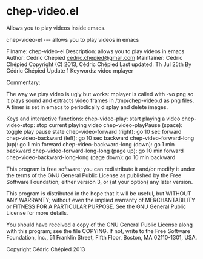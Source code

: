 chep-video.el
=============

Allows you to play videos inside emacs.

chep-video-el  ---  allows you to play videos in emacs

Filname: chep-video-el
Description: allows you to play videos in emacs
Author: Cédric Chépied <cedric.chepied@gmail.com>
Maintainer: Cédric Chépied
Copyright (C) 2013, Cédric Chépied
Last updated: Th Jul 25th
    By Cédric Chépied
    Update 1
Keywords: video mplayer

Commentary:

The way we play video is ugly but works: mplayer is called with -vo png
so it plays sound and extracts video frames in /tmp/chep-video.d as png
files. A timer is set in emacs to periodically display and delete images.

Keys and interactive functions:
chep-video-play:                           start playing a video
chep-video-stop:                           stop current playing video
chep-video-playPause (space):              toggle play pause state
chep-video-forward (right):                go 10 sec forward
chep-video-backward (left):                go 10 sec backward
chep-video-forward-long (up):              go 1 min forward
chep-video-backward-long (down):           go 1 min backward
chep-video-forward-long-long (page up):    go 10 min forward
chep-video-backward-long-long (page down): go 10 min backward





This program is free software; you can redistribute it and/or modify
it under the terms of the GNU General Public License as published by
the Free Software Foundation; either version 3, or (at your option)
any later version.

This program is distributed in the hope that it will be useful,
but WITHOUT ANY WARRANTY; without even the implied warranty of
MERCHANTABILITY or FITNESS FOR A PARTICULAR PURPOSE.  See the
GNU General Public License for more details.

You should have received a copy of the GNU General Public License
along with this program; see the file COPYING.  If not, write to
the Free Software Foundation, Inc., 51 Franklin Street, Fifth
Floor, Boston, MA 02110-1301, USA.

Copyright Cédric Chépied 2013

